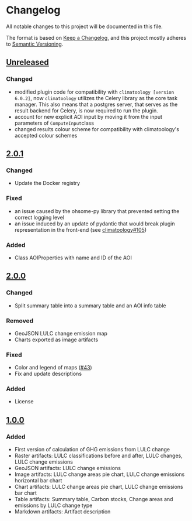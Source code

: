 # Changelog

All notable changes to this project will be documented in this file.

The format is based on [Keep a Changelog](https://keepachangelog.com/en/1.0.0/),
and this project mostly adheres to [Semantic Versioning](https://semver.org/spec/v2.0.0.html).


## [Unreleased](https://gitlab.heigit.org/climate-action/plugins/ghg-emission-from-lulc-change)

### Changed

- modified plugin code for compatibility with `climatoology [version 6.0.2]`, now `climatoology` utilizes the Celery library as the core task manager. This also means that a postgres server, that serves as the result backend for Celery, is now required to run the plugin.
- account for new explicit AOI input by moving it from the input parameters  of `ComputeInput`class
- changed results colour scheme for compatibility with climatoology's accepted colour schemes

## [2.0.1](https://gitlab.heigit.org/climate-action/plugins/ghg-emission-from-lulc-change/-/releases/2.0.1)

### Changed
- Update the Docker registry

### Fixed
- an issue caused by the ohsome-py library that prevented setting the correct logging level
- an issue induced by an update of pydantic that would break plugin representation in the front-end (see [climatoology#105](https://gitlab.heigit.org/climate-action/climatoology/-/issues/105))

### Added
- Class AOIProperties with name and ID of the AOI

## [2.0.0](https://gitlab.heigit.org/climate-action/plugins/ghg-emission-from-lulc-change/-/releases/2.0.0)

### Changed
- Split summary table into a summary table and an AOI info table

### Removed
- GeoJSON LULC change emission map
- Charts exported as image artifacts

### Fixed
- Color and legend of maps ([#43](https://gitlab.heigit.org/climate-action/plugins/ghg-emission-from-lulc-change/-/issues/43))
- Fix and update descriptions

### Added
- License

## [1.0.0](https://gitlab.heigit.org/climate-action/plugins/ghg-emission-from-lulc-change/-/releases/1.0.0)

### Added
- First version of calculation of GHG emissions from LULC change
- Raster artifacts: LULC classifications before and after, LULC changes, LULC change emissions
- GeoJSON artifacts: LULC change emissions
- Image artifacts: LULC change areas pie chart, LULC change emissions horizontal bar chart
- Chart artifacts: LULC change areas pie chart, LULC change emissions bar chart
- Table artifacts: Summary table, Carbon stocks, Change areas and emissions by LULC change type
- Markdown artifacts: Artifact description